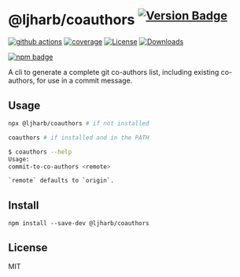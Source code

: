 # @ljharb/coauthors <sup>[![Version Badge][npm-version-svg]][package-url]</sup>

[![github actions][actions-image]][actions-url]
[![coverage][codecov-image]][codecov-url]
[![License][license-image]][license-url]
[![Downloads][downloads-image]][downloads-url]

[![npm badge][npm-badge-png]][package-url]

A cli to generate a complete git co-authors list, including existing co-authors, for use in a commit message.

## Usage

```sh
npx @ljharb/coauthors # if not installed

coauthors # if installed and in the PATH
```

```sh
$ coauthors --help
Usage:
commit-to-co-authors <remote>

`remote` defaults to `origin`.
```

## Install

```
npm install --save-dev @ljharb/coauthors
```

## License

MIT

[package-url]: https://npmjs.org/package/@ljharb/coauthors
[npm-version-svg]: https://versionbadg.es/ljharb/coauthors.svg
[deps-svg]: https://david-dm.org/ljharb/coauthors.svg
[deps-url]: https://david-dm.org/ljharb/coauthors
[dev-deps-svg]: https://david-dm.org/ljharb/coauthors/dev-status.svg
[dev-deps-url]: https://david-dm.org/ljharb/coauthors#info=devDependencies
[npm-badge-png]: https://nodei.co/npm/@ljharb/coauthors.png?downloads=true&stars=true
[license-image]: https://img.shields.io/npm/l/@ljharb/coauthors.svg
[license-url]: LICENSE
[downloads-image]: https://img.shields.io/npm/dm/@ljharb/coauthors.svg
[downloads-url]: https://npm-stat.com/charts.html?package=@ljharb/coauthors
[codecov-image]: https://codecov.io/gh/ljharb/coauthors/branch/main/graphs/badge.svg
[codecov-url]: https://app.codecov.io/gh/ljharb/coauthors/
[actions-image]: https://img.shields.io/endpoint?url=https://github-actions-badge-u3jn4tfpocch.runkit.sh/ljharb/coauthors
[actions-url]: https://github.com/ljharb/coauthors/actions
